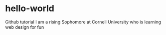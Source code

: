 # hello-world
Github tutorial
I am a rising Sophomore at Cornell University who is learning web design for fun
